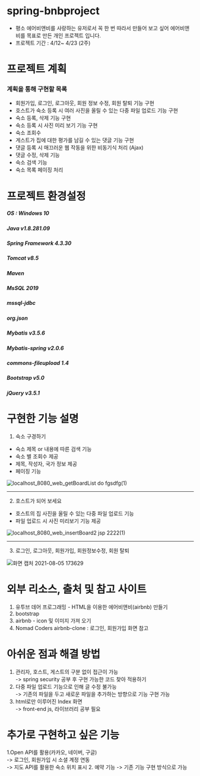 # spring-bnbproject
+ 평소 에어비앤비를 사랑하는 유저로서 꼭 한 번 따라서 만들어 보고 싶어 에어비앤비를 목표로 만든 개인 프로젝트 입니다.
+ 프로젝트 기간 : 4/12~ 4/23 (2주)
 
# 프로젝트 계획
### 계획을 통해 구현할 목록
+ 회원가입, 로그인, 로그아웃, 회원 정보 수정, 회원 탈퇴 기능 구현
+ 호스트가 숙소 등록 시 여러 사진을 올릴 수 있는 다중 파일 업로드 기능 구현
+ 숙소 등록, 삭제 기능 구현
+ 숙소 등록 시 사진 미리 보기 기능 구현
+ 숙소 조회수
+ 게스트가 집에 대한 평가를 남길 수 있는 댓글 기능 구현
+ 댓글 등록 시 매끄러운 웹 작동을 위한 비동기식 처리 (Ajax)
+ 댓글 수정, 삭제 기능
+ 숙소 검색 기능
+ 숙소 목록 페이징 처리
# 프로젝트 환경설정
##### OS : Windows 10
##### Java v1.8.281.09
##### Spring Framework 4.3.30
##### Tomcat v8.5
##### Maven
##### MsSQL 2019
##### mssql-jdbc
##### org.json
##### Mybatis v3.5.6
##### Mybatis-spring v2.0.6
##### commons-fileupload 1.4
##### Bootstrap v5.0
##### jQuery v3.5.1
# 구현한 기능 설명
1. 숙소 구경하기
  * 숙소 제목 or 내용에 따른 검색 기능
  * 숙소 별 조회수 제공
  * 제목, 작성자, 국가 정보 제공
  * 페이징 기능

![localhost_8080_web_getBoardList do fgsdfg(1)](https://user-images.githubusercontent.com/86212069/128324561-133fa307-2d2e-475b-93f3-03f8264a08c7.png)


***

2. 호스트가 되어 보세요
  * 호스트의 집 사진을 올릴 수 있는 다중 파일 업로드 기능
  * 파일 업로드 시 사진 미리보기 기능 제공


![localhost_8080_web_insertBoard2 jsp 2222(1)](https://user-images.githubusercontent.com/86212069/128324804-704e13cf-97cd-484d-9915-3fd512d9cf69.png)

---

3. 로그인, 로그아웃, 회원가입, 회원정보수정, 회원 탈퇴

![화면 캡처 2021-08-05 173629](https://user-images.githubusercontent.com/86212069/128324988-9bac7d12-9600-4d4a-9ca5-8e9a9ee8cbbd.png)


# 외부 리소스, 출처 및 참고 사이트
1. 유투브 데어 프로그래밍 - HTML을 이용한 에어비앤비(airbnb) 만들기
2. bootstrap
3. airbnb - icon 및 이미지 가져 오기
4. Nomad Coders airbnb-clone : 로그인, 회원가입 화면 참고

# 아쉬운 점과 해결 방법
1. 관리자, 호스트, 게스트의 구분 없이 접근이 가능<br/>
 -> spring security 공부 후 구현 가능한 코드 찾아 적용하기
2. 다중 파일 업로드 기능으로 인해 글 수정 불가능<br/>
-> 기존의 파일을 두고 새로운 파일을 추가하는 방향으로 기능 구현 가능
3. html로만 이루어진 Index 화면<br/>
-> front-end js, 라이브러리 공부 필요

# 추가로 구현하고 싶은 기능
1.Open API를 활용(카카오, 네이버, 구글)<br/>
-> 로그인, 회원가입 시 소셜 계정 연동<br/>
-> 지도 API를 활용한 숙소 위치 표시
2. 예약 기능
-> 기존 기능 구현 방식으로 가능

